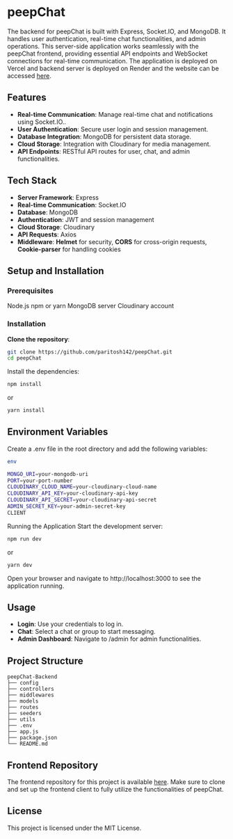 # peepChat

The backend for peepChat is built with Express, Socket.IO, and MongoDB. It handles user authentication, real-time chat functionalities, and admin operations. This server-side application works seamlessly with the peepChat frontend, providing essential API endpoints and WebSocket connections for real-time communication. The application is deployed on Vercel and backend server is deployed on Render and the website can be accessed [here](https://peepchat.vercel.app/).

## Features
- **Real-time Communication**: Manage real-time chat and notifications using Socket.IO..
- **User Authentication**: Secure user login and session management.
- **Database Integration**: MongoDB for persistent data storage.
- **Cloud Storage**: Integration with Cloudinary for media management.
- **API Endpoints**: RESTful API routes for user, chat, and admin functionalities.
## Tech Stack
- **Server Framework**: Express
- **Real-time Communication**: Socket.IO
- **Database**: MongoDB
- **Authentication**: JWT and session management
- **Cloud Storage**: Cloudinary
- **API Requests**: Axios
- **Middleware**: **Helmet** for security, **CORS** for cross-origin requests, **Cookie-parser** for handling cookies
## Setup and Installation
### Prerequisites
Node.js
npm or yarn
MongoDB server
Cloudinary account
### Installation
**Clone the repository**:

```bash 
git clone https://github.com/paritosh142/peepChat.git
cd peepChat
```
Install the dependencies:

```bash
npm install
```
or

```bash
yarn install
```

## Environment Variables
Create a .env file in the root directory and add the following variables:
```bash
env

MONGO_URI=your-mongodb-uri
PORT=your-port-number
CLOUDINARY_CLOUD_NAME=your-cloudinary-cloud-name
CLOUDINARY_API_KEY=your-cloudinary-api-key
CLOUDINARY_API_SECRET=your-cloudinary-api-secret
ADMIN_SECRET_KEY=your-admin-secret-key
CLIENT
```

Running the Application
Start the development server:

```bash
npm run dev
```
or

```bash
yarn dev
```
Open your browser and navigate to http://localhost:3000 to see the application running.

## Usage
- **Login**: Use your credentials to log in.
- **Chat**: Select a chat or group to start messaging.
- **Admin Dashboard**: Navigate to /admin for admin functionalities.
## Project Structure
```arduino
peepChat-Backend
├── config
├── controllers
├── middlewares
├── models
├── routes
├── seeders
├── utils
├── .env
├── app.js
├── package.json
└── README.md
```

## Frontend Repository
The frontend repository for this project is available [here](https://github.com/paritosh142/peepChat-Frontend.git). Make sure to clone and set up the frontend client to fully utilize the functionalities of peepChat.
## License
This project is licensed under the MIT License.
